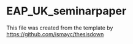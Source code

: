 # EAP_UK_seminarpaper

This file was created from the template by https://github.com/ismayc/thesisdown
